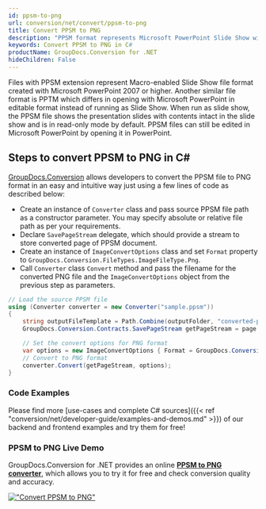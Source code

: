 ```yaml
---
id: ppsm-to-png
url: conversion/net/convert/ppsm-to-png
title: Convert PPSM to PNG
description: "PPSM format represents Microsoft PowerPoint Slide Show with .ppsm extension. Learn how to convert PPSM to PNG file programmatically in C# language using GroupDocs.Conversion for .NET library."
keywords: Convert PPSM to PNG in C#
productName: GroupDocs.Conversion for .NET
hideChildren: False
---
```


Files with PPSM extension represent Macro-enabled Slide Show file format created with Microsoft PowerPoint 2007 or higher. Another similar file format is PPTM which differs in opening with Microsoft PowerPoint in editable format instead of running as Slide Show. When run as slide show, the PPSM file shows the presentation slides with contents intact in the slide show and is in read-only mode by default. PPSM files can still be edited in Microsoft PowerPoint by opening it in PowerPoint.

## Steps to convert PPSM to PNG in C#

[GroupDocs.Conversion](https://products.groupdocs.com/conversion/net) allows developers to convert the PPSM file to PNG format in an easy and intuitive way just using a few lines of code as described below:

* Create an instance of `Converter` class and pass source PPSM file path as a constructor parameter. You may specify absolute or relative file path as per your requirements. 
* Declare `SavePageStream` delegate, which should provide a stream to store converted page of PPSM document.
* Create an instance of `ImageConvertOptions` class and set `Format` property to `GroupDocs.Conversion.FileTypes.ImageFileType.Png`.
* Call `Converter` class `Convert` method and pass the filename for the converted PNG file and the `ImageConvertOptions` object from the previous step as parameters.

```csharp
// Load the source PPSM file
using (Converter converter = new Converter("sample.ppsm"))
{
    string outputFileTemplate = Path.Combine(outputFolder, "converted-page-{0}.png");
    GroupDocs.Conversion.Contracts.SavePageStream getPageStream = page => new FileStream(string.Format(outputFileTemplate, page), FileMode.Create);

    // Set the convert options for PNG format
    var options = new ImageConvertOptions { Format = GroupDocs.Conversion.FileTypes.ImageFileType.Png };   
    // Convert to PNG format
    converter.Convert(getPageStream, options);
}
```

### Code Examples

Please find more [use-cases and complete C# sources]({{< ref "conversion/net/developer-guide/examples-and-demos.md" >}}) of our backend and frontend examples and try them for free!

### PPSM to PNG Live Demo

GroupDocs.Conversion for .NET provides an online [**PPSM to PNG converter**](https://products.groupdocs.app/conversion/ppsm-to-png), which allows you to try it for free and check conversion quality and accuracy.

[!["Convert PPSM to PNG"](conversion/net/images/convert-to-png/convert-ppsm-to-png.png)](https://products.groupdocs.app/conversion/ppsm-to-png)